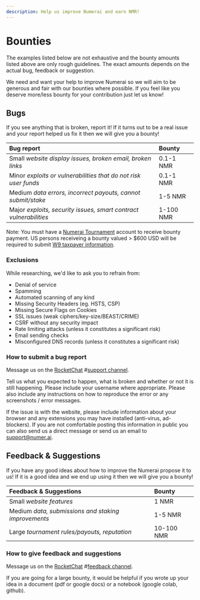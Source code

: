 ```yaml
---
description: Help us improve Numerai and earn NMR!
---
```


# Bounties

The examples listed below are not exhaustive and the bounty amounts listed above are only rough guidelines. The exact amounts depends on the actual bug, feedback or suggestion.

We need and want your help to improve Numerai so we will aim to be generous and fair with our bounties where possible. If you feel like you deserve more/less bounty for your contribution just let us know!

## Bugs

If you see anything that is broken, report it! If it turns out to be a real issue and your report helped us fix it then we will give you a bounty!

| Bug report | Bounty |
| :--- | :--- |
| Small _website display issues, broken email, broken links_ | 0.1-1 NMR |
| Minor _exploits or vulnerabilities that do not risk user funds_ | 0.1-1 NMR |
| Medium _data errors, incorrect payouts, cannot submit/stake_ | 1-5 NMR |
| Major _exploits, security issues, smart contract vulnerabilities_ | 1-100 NMR |

Note: You must have a [Numerai Tournament](https://numer.ai/tournament/) account to receive bounty payment. US persons receiveing a bounty valued &gt; $600 USD will be required to submit [W9 taxpayer information](us-taxes.md).

### Exclusions

While researching, we'd like to ask you to refrain from:

* Denial of service
* Spamming
* Automated scanning of any kind
* Missing Security Headers \(eg. HSTS, CSP\)
* Missing Secure Flags on Cookies
* SSL issues \(weak ciphers/key-size/BEAST/CRIME\)
* CSRF without any security impact
* Rate limiting attacks \(unless it constitutes a significant risk\)
* Email sending checks
* Misconfigured DNS records \(unless it constitutes a significant risk\)

### How to submit a bug report

Message us on the [RocketChat](https://community.numer.ai/) \#[support channel](https://community.numer.ai/channel/support).

Tell us what you expected to happen, what is broken and whether or not it is still happening. Please include your username where appropriate. Please also include any instructions on how to reproduce the error or any screenshots / error messages.

If the issue is with the website, please include information about your browser and any extensions you may have installed \(anti-virus, ad-blockers\). If you are not comfortable posting this information in public you can also send us a direct message or send us an email to support@numer.ai.

## Feedback & Suggestions

If you have any good ideas about how to improve the Numerai propose it to us! If it is a good idea and we end up using it then we will give you a bounty!

| Feedback & Suggestions | Bounty |
| :--- | :--- |
| Small _website features_ | 1 NMR |
| Medium _data, submissions and staking improvements_ | 1-5 NMR |
| Large _tournament rules/payouts, reputation_ | 10-100 NMR |

### How to give feedback and suggestions

Message us on the [RocketChat](https://community.numer.ai/) \#[feedback channel](https://community.numer.ai/channel/feedback).

If you are going for a large bounty, it would be helpful if you wrote up your idea in a document \(pdf or google docs\) or a notebook \(google colab, github\).

